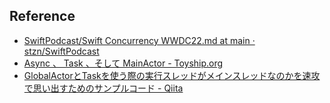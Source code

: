 ## Reference

* [SwiftPodcast/Swift Concurrency WWDC22.md at main · stzn/SwiftPodcast](https://github.com/stzn/SwiftPodcast/blob/main/episodes/Swift%20Concurrency%20WWDC22.md#mainactor%E3%81%AE%E9%96%A2%E6%95%B0%E3%81%A8%E3%82%AF%E3%83%AD%E3%83%BC%E3%82%B8%E3%83%A3)
* [Async 、 Task 、そして MainActor - Toyship.org](https://www.toyship.org/2021/12/03/105551)
* [GlobalActorとTaskを使う際の実行スレッドがメインスレッドなのかを速攻で思い出すためのサンプルコード - Qiita](https://qiita.com/yimajo/items/90b298d2e457a308a7a8)